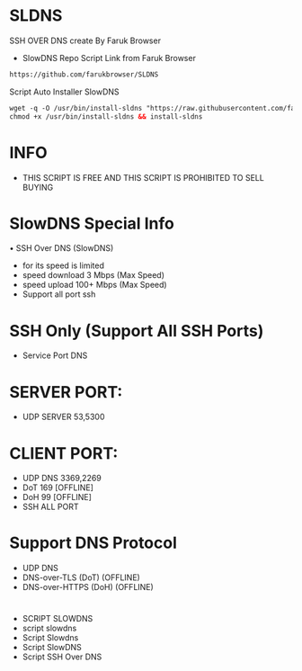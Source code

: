 # SLDNS
SSH OVER DNS create By Faruk Browser
* SlowDNS Repo Script Link from Faruk Browser
```html
https://github.com/farukbrowser/SLDNS
```

Script Auto Installer SlowDNS
```html
wget -q -O /usr/bin/install-sldns "https://raw.githubusercontent.com/farukbrowser/Mantap/main/SLDNS/install-sldns"
chmod +x /usr/bin/install-sldns && install-sldns
```

# INFO
* THIS SCRIPT IS FREE AND THIS SCRIPT IS PROHIBITED TO SELL BUYING

# SlowDNS Special Info
• SSH Over DNS (SlowDNS)
* for its speed is limited
* speed download 3 Mbps (Max Speed)
* speed upload 100+ Mbps (Max Speed)
* Support all port ssh

# SSH Only (Support All SSH Ports)
* Service Port DNS

# SERVER PORT:
* UDP SERVER 53,5300

# CLIENT PORT:
* UDP DNS 3369,2269
* DoT 169 [OFFLINE]
* DoH 99 [OFFLINE]
* SSH ALL PORT

# Support DNS Protocol
* UDP DNS
* DNS-over-TLS (DoT) (OFFLINE)
* DNS-over-HTTPS (DoH) (OFFLINE)
#
* SCRIPT SLOWDNS
* script slowdns
* Script Slowdns
* Script SlowDNS
* Script SSH Over DNS
